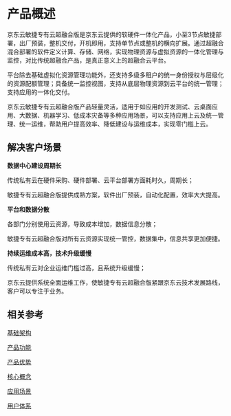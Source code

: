 # 产品概述

京东云敏捷专有云超融合版是京东云提供的软硬件一体化产品，小至3节点敏捷部署，出厂预装，整机交付，开机即用，支持单节点或整机的横向扩展。通过超融合混合部署的软件定义计算、存储、网络，实现物理资源与虚拟资源的一体化管理与监控，对比传统超融合产品，是真正意义上的超融合云平台。

平台除去基础虚拟化资源管理功能外，还支持多级多租户的统一身份授权与层级化的资源配额管理；具备统一监控视图，支持从底层物理资源到云平台的统一管理；支持应用的一体化交付。

京东云敏捷专有云超融合版产品轻量灵活，适用于如应用的开发测试、云桌面应用、大数据、机器学习、低成本灾备等多种应用场景，可以支持应用上云及统一管理、统一运维，帮助用户提高效率、降低建设与运维成本，实现零门槛上云。



## 解决客户场景

**数据中心建设周期长** 

传统私有云在硬件采购、硬件部署、云平台部署方面耗时久，周期长；

敏捷专有云超融合版提供成熟方案，软件出厂预装，自动化配置，效率大大提高。

**平台和数据分散**

各部门分别使用云资源，导致成本增加，数据信息分散；

敏捷专有云超融合版对所有云资源实现统一管控，数据集中，信息共享更加便捷。

**持续运维成本高，技术升级缓慢**

传统私有云对企业运维门槛过高，且系统升级缓慢；

京东云提供系统全面运维工作，使敏捷专有云超融合版紧跟京东云技术发展路线，客户可以专注于业务。



## 相关参考

[基础架构](Basic-Infrastructure.md)

[产品功能](Features.md)

[产品优势](Benefits.md)

[核心概念](Core-Concepts.md)

[应用场景](Application-Scenarios.md)

[用户体系](../Getting-Started/User-System.md)


